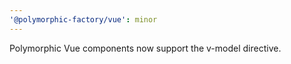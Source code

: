 ```yaml
---
'@polymorphic-factory/vue': minor
---
```


Polymorphic Vue components now support the v-model directive.

